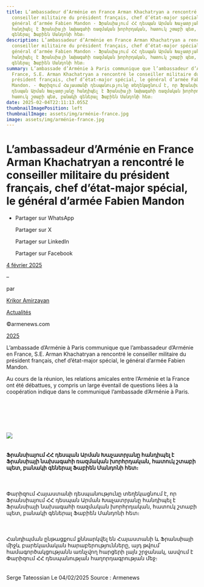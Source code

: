 ```yaml
---
title: L’ambassadeur d’Arménie en France Arman Khachatryan a rencontré le
  conseiller militaire du président français, chef d’état-major spécial, le
  général d’armée Fabien Mandon - Ֆրանսիայում ՀՀ դեսպան Արման Խաչատրյանը
  հանդիպել է Ֆրանսիայի նախագահի ռազմական խորհրդական, հատուկ շտաբի պետ, բանակի
  գեներալ Ֆաբիեն Մանդոնի հետ։
description: L’ambassadeur d’Arménie en France Arman Khachatryan a rencontré le
  conseiller militaire du président français, chef d’état-major spécial, le
  général d’armée Fabien Mandon - Ֆրանսիայում ՀՀ դեսպան Արման Խաչատրյանը
  հանդիպել է Ֆրանսիայի նախագահի ռազմական խորհրդական, հատուկ շտաբի պետ, բանակի
  գեներալ Ֆաբիեն Մանդոնի հետ։
summary: L’ambassade d’Arménie à Paris communique que l’ambassadeur d’Arménie en
  France, S.E. Arman Khachatryan a rencontré le conseiller militaire du
  président français, chef d’état-major spécial, le général d’armée Fabien
  Mandon. - Փարիզում Հայաստանի դեսպանությունը տեղեկացնում է, որ Ֆրանսիայում ՀՀ
  դեսպան Արման Խաչատրյանը հանդիպել է Ֆրանսիայի նախագահի ռազմական խորհրդական,
  հատուկ շտաբի պետ, բանակի գեներալ Ֆաբիեն Մանդոնի հետ։
date: 2025-02-04T22:11:13.055Z
thumbnailImagePosition: left
thumbnailImage: assets/img/arménie-france.jpg
image: assets/img/arménie-france.jpg
---
```

# L’ambassadeur d’Arménie en France Arman Khachatryan a rencontré le conseiller militaire du président français, chef d’état-major spécial, le général d’armée Fabien Mandon

* Partager sur WhatsApp

  Partager sur X

  Partager sur LinkedIn

  Partager sur Facebook

[4 février 2025](https://www.armenews.com/lambassadeur-darmenie-en-france-arman-khachatryan-a-rencontre-le-conseiller-militaire-du-president-francais-chef-detat-major-special-le-general-darmee-fabien-mandon/)

–

par

[Krikor Amirzayan](https://www.armenews.com/author/krikor56/)

[Actualités](https://www.armenews.com/categorie/actualites/)

©armenews.com

[2025](https://www.armenews.com/lambassadeur-darmenie-en-france-arman-khachatryan-a-rencontre-le-conseiller-militaire-du-president-francais-chef-detat-major-special-le-general-darmee-fabien-mandon/)

L’ambassade d’Arménie à Paris communique que l’ambassadeur d’Arménie en France, S.E. Arman Khachatryan a rencontré le conseiller militaire du président français, chef d’état-major spécial, le général d’armée Fabien Mandon.

Au cours de la réunion, les relations amicales entre l’Arménie et la France ont été débattues, y compris un large éventail de questions liées à la coopération indique dans le communiqué l’ambassade d’Arménie à Paris.

\
\
\
\
\
![](https://www.armenews.com/wp-content/uploads/2025/02/3322.jpg)\
\
\
**Ֆրանսիայում ՀՀ դեսպան Արման Խաչատրյանը հանդիպել է Ֆրանսիայի նախագահի ռազմական խորհրդական, հատուկ շտաբի պետ, բանակի գեներալ Ֆաբիեն Մանդոնի հետ։**\
\
\
\
Փարիզում Հայաստանի դեսպանությունը տեղեկացնում է, որ Ֆրանսիայում ՀՀ դեսպան Արման Խաչատրյանը հանդիպել է Ֆրանսիայի նախագահի ռազմական խորհրդական, հատուկ շտաբի պետ, բանակի գեներալ Ֆաբիեն Մանդոնի հետ։\
\
\
\
Հանդիպման ընթացքում քննարկվել են Հայաստանի և Ֆրանսիայի միջև բարեկամական հարաբերությունները, այդ թվում՝ համագործակցությանն առնչվող հարցերի լայն շրջանակ, ասվում է Փարիզում ՀՀ դեսպանության հաղորդագրության մեջ։\
\
\
Serge Tateossian Le 04/02/2025 Source : Armenews